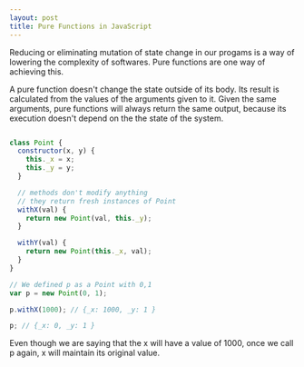 ```yaml
---
layout: post
title: Pure Functions in JavaScript
---
```


Reducing or eliminating mutation of state change in our progams is a way of lowering the complexity of softwares. Pure functions are one way of achieving this.

A pure function doesn't change the state outside of its body. Its result is calculated from the values of the arguments given to it. Given the same arguments, pure functions will always return the same output, because its execution doesn't depend on the the state of the system.


```javascript

class Point {
  constructor(x, y) {
    this._x = x;
    this._y = y;
  }

  // methods don't modify anything
  // they return fresh instances of Point
  withX(val) {
    return new Point(val, this._y);
  }

  withY(val) {
    return new Point(this._x, val);
  }
}

// We defined p as a Point with 0,1
var p = new Point(0, 1);

p.withX(1000); // {_x: 1000, _y: 1 }

p; // {_x: 0, _y: 1 }
```

Even though we are saying that the x will have a value of 1000, once we call p again, x will maintain its original value.
